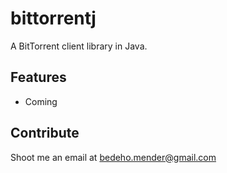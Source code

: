 bittorrentj
===========

A BitTorrent client library in Java.

Features
--------

- Coming

Contribute
----------
Shoot me an email at bedeho.mender@gmail.com
